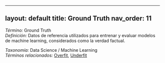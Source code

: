 
---
layout: default
title: Ground Truth
nav_order: 11
---

*Término:* Ground Truth  
*Definición:* Datos de referencia utilizados para entrenar y evaluar modelos de machine learning, considerados como la verdad factual.

*Taxonomía:* Data Science / Machine Learning  
*Términos relacionados:* [Overfit](https://maleniski.github.io/diccionario-angl-tec-mx/docs/alfabeticamente/O/overfit/), [Underfit](https://maleniski.github.io/diccionario-angl-tec-mx/docs/alfabeticamente/U/underfit/)
